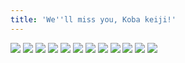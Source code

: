 ```yaml
---
title: 'We''ll miss you, Koba keiji!'
---
```


![](images/ribald-youth/part-23/pg264.jpg)
![](images/ribald-youth/part-23/pg265.jpg)
![](images/ribald-youth/part-23/pg266.jpg)
![](images/ribald-youth/part-23/pg267.jpg)
![](images/ribald-youth/part-23/pg268.jpg)
![](images/ribald-youth/part-23/pg269.jpg)
![](images/ribald-youth/part-23/pg270.jpg)
![](images/ribald-youth/part-23/pg271.jpg)
![](images/ribald-youth/part-23/pg272.jpg)
![](images/ribald-youth/part-23/pg273.jpg)
![](images/ribald-youth/part-23/pg274.jpg)
![](images/ribald-youth/part-23/pg275.jpg)